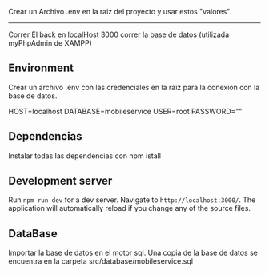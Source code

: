 Crear un Archivo .env en la raiz del proyecto y usar estos "valores"

------------------

Correr El back en localHost 3000
correr la base de datos (utilizada myPhpAdmin de XAMPP)


## Environment

Crear un archivo .env con las credenciales en la raiz para la conexion con la base de datos.

HOST=localhost
DATABASE=mobileservice
USER=root
PASSWORD=""

## Dependencias

Instalar todas las dependencias con npm istall

## Development server

Run `npm run dev` for a dev server. Navigate to `http://localhost:3000/`. The application will automatically reload if you change any of the source files.

## DataBase

Importar la base de datos en el motor sql. Una copia de la base de datos se encuentra en la carpeta src/database/mobileservice.sql
